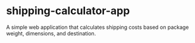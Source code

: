 # shipping-calculator-app
A simple web application that calculates shipping costs based on package weight, dimensions, and destination.
